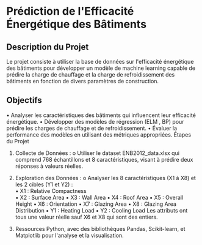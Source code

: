# Prédiction de l'Efficacité Énergétique des Bâtiments 
## Description du Projet 
Le projet consiste à utiliser la base de données sur l'efficacité énergétique des 
bâtiments pour développer un modèle de machine learning capable de prédire la 
charge de chauffage et la charge de refroidissement des bâtiments en fonction de 
divers paramètres de construction. 
## Objectifs 
• Analyser les caractéristiques des bâtiments qui influencent leur efficacité 
énergétique. 
• Développer des modèles de régression (ELM , BP)  pour prédire les charges de 
chauffage et de refroidissement. 
• Évaluer la performance des modèles en utilisant des métriques appropriées. 
Étapes du Projet 
1. Collecte de Données : 
o Utiliser le dataset ENB2012_data.xlsx qui comprend 768 échantillons et 8 
caractéristiques, visant à prédire deux réponses à valeurs réelles. 
2. Exploration des Données : 
o Analyser les 8 caractéristiques (X1 à X8) et les 2 cibles (Y1 et Y2) :  
▪ X1 : Relative Compactness  
▪ X2 : Surface Area 
▪ X3 : Wall Area 
▪ X4 : Roof Area 
▪ X5 : Overall Height 
▪ X6 : Orientation 
▪ X7 : Glazing Area 
▪ X8 : Glazing Area Distribution 
▪ Y1 : Heating Load 
▪ Y2 : Cooling Load 
Les attributs ont tous une valeur réelle sauf X6 et X8 qui sont des entiers. 

3. Ressources 
Python, avec des bibliothèques Pandas, Scikit-learn, et Matplotlib pour 
l'analyse et la visualisation. 
